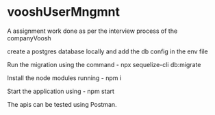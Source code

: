 # vooshUserMngmnt
A assignment work done as per the interview process of the companyVoosh

create a postgres database locally and add the db config in the env file

Run the migration using the command - npx sequelize-cli db:migrate

Install the node modules running - npm i

Start the application using - npm start

The apis can be tested using Postman.
